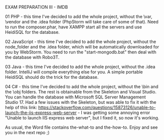 EXAM PREPARATION III - IMDB

01 PHP - this time I've decided to add the whole project, without the \var, \vendor and the .idea folder (PhpStorm will take care of some of that). Need to run the composer.phar, have XAMPP start all the servers and use HeidiSQL for the database.

02 JavaScript - this time I've decided to add the whole project, without the node_folder and the .idea folder, which will be automatically downloaded for you by WebStorm. You need to run the "start-mongodb.bat" then deal with the database with Robo3T.

03 Java - this time I've decided to add the whole project, without the .idea folder. IntelliJ will compile everything else for you. A simple portable HeidiSQL should do the trick for the database.

04 C# - this time I've decided to add the whole project, without the \bin and the \obj folders. The rest is obtainable from the Skeleton and Visual Studio. You can handle the database with Microsoft SQL Server Management Studio 17. Had a few issues with the Skeleton, but was able to fix it with the help of this link: https://stackoverflow.com/questions/15873126/unable-to-launch-the-iis-express-web-server - I was getting some annoying error "Unable to launch IIS express web server", but I fixed it, so now it's working.

As usual, the Word file contains the-what-to and the-how-to. Enjoy and see you in the next repo ;)